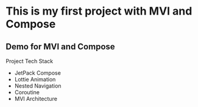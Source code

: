 #  This is my first project with MVI and Compose

 ## Demo for MVI and Compose
Project Tech Stack
- JetPack Compose
- Lottie Animation
- Nested Navigation
- Coroutine
- MVI Architecture





